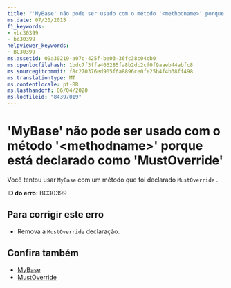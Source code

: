 ```yaml
---
title: "'MyBase' não pode ser usado com o método '<methodname>' porque está declarado como 'MustOverride'"
ms.date: 07/20/2015
f1_keywords:
- vbc30399
- bc30399
helpviewer_keywords:
- BC30399
ms.assetid: 09a30219-a07c-425f-be03-36fc38c04cb0
ms.openlocfilehash: 1bdc7f3ffa463285fa8b2dc2cf0f9aaeb44abfc8
ms.sourcegitcommit: f8c270376ed905f6a8896ce0fe25b4f4b38ff498
ms.translationtype: MT
ms.contentlocale: pt-BR
ms.lasthandoff: 06/04/2020
ms.locfileid: "84397019"
---
```

# <a name="mybase-cannot-be-used-with-method-methodname-because-it-is-declared-mustoverride"></a>'MyBase' não pode ser usado com o método '\<methodname>' porque está declarado como 'MustOverride'
Você tentou usar `MyBase` com um método que foi declarado `MustOverride` .  
  
 **ID do erro:** BC30399  
  
## <a name="to-correct-this-error"></a>Para corrigir este erro  
  
- Remova a `MustOverride` declaração.  
  
## <a name="see-also"></a>Confira também

- [MyBase](../programming-guide/program-structure/me-my-mybase-and-myclass.md#mybase)
- [MustOverride](../language-reference/modifiers/mustoverride.md)
